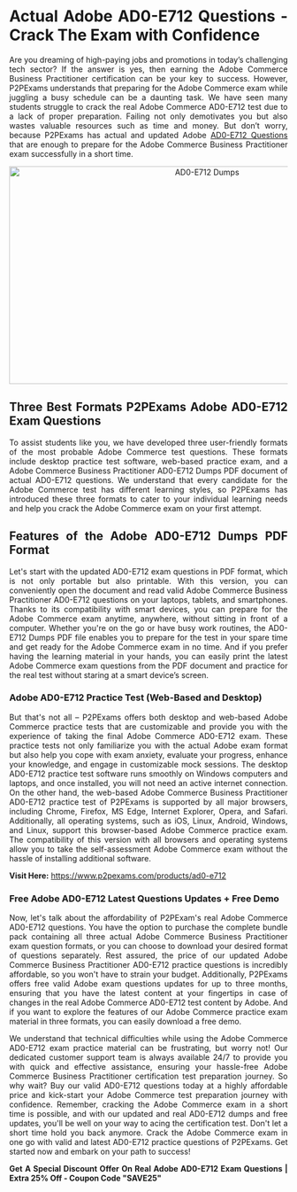 <h1 style="text-align: justify;"><strong>Actual Adobe AD0-E712 Questions - Crack The Exam with Confidence</strong></h1>

<p style="text-align: justify;">Are you dreaming of high-paying jobs and promotions in today&rsquo;s challenging tech sector? If the answer is yes, then earning the Adobe Commerce Business Practitioner certification can be your key to success. However, P2PExams understands that preparing for the Adobe Commerce exam while juggling a busy schedule can be a daunting task. We have seen many students struggle to crack the real Adobe Commerce AD0-E712 test due to a lack of proper preparation. Failing not only demotivates you but also wastes valuable resources such as time and money. But don&rsquo;t worry, because P2PExams has actual and updated Adobe <a href="https://www.p2pexams.com/adobe/pdf/ad0-e712">AD0-E712 Questions</a> that are enough to prepare for the Adobe Commerce Business Practitioner exam successfully in a short time.</p>

<p style="text-align: center;"><a href="https://www.p2pexams.com/products/ad0-e712"><img alt="AD0-E712 Dumps" src="https://i.imgur.com/T7F4Dhi.jpg" style="width: 700px; height: 393px;" /></a></p>

<h2 style="text-align: justify;"><strong>Three Best Formats P2PExams Adobe AD0-E712 Exam Questions</strong></h2>

<p style="text-align: justify;">To assist students like you, we have developed three user-friendly formats of the most probable Adobe Commerce test questions. These formats include desktop practice test software, web-based practice exam, and a Adobe Commerce Business Practitioner AD0-E712 Dumps PDF document of actual AD0-E712 questions. We understand that every candidate for the Adobe Commerce test has different learning styles, so P2PExams has introduced these three formats to cater to your individual learning needs and help you crack the Adobe Commerce exam on your first attempt.</p>

<h2 style="text-align: justify;"><strong>Features of the Adobe AD0-E712 Dumps PDF Format</strong></h2>

<p style="text-align: justify;">Let&#39;s start with the updated AD0-E712 exam questions in PDF format, which is not only portable but also printable. With this version, you can conveniently open the document and read valid Adobe Commerce Business Practitioner AD0-E712 questions on your laptops, tablets, and smartphones. Thanks to its compatibility with smart devices, you can prepare for the Adobe Commerce exam anytime, anywhere, without sitting in front of a computer. Whether you&#39;re on the go or have busy work routines, the AD0-E712 Dumps PDF file enables you to prepare for the test in your spare time and get ready for the Adobe Commerce exam in no time. And if you prefer having the learning material in your hands, you can easily print the latest Adobe Commerce exam questions from the PDF document and practice for the real test without staring at a smart device&rsquo;s screen.</p>

<h3 style="text-align: justify;"><strong>Adobe AD0-E712 Practice Test (Web-Based and Desktop)</strong></h3>

<p style="text-align: justify;">But that&#39;s not all &ndash; P2PExams offers both desktop and web-based Adobe Commerce practice tests that are customizable and provide you with the experience of taking the final Adobe Commerce AD0-E712 exam. These practice tests not only familiarize you with the actual Adobe exam format but also help you cope with exam anxiety, evaluate your progress, enhance your knowledge, and engage in customizable mock sessions. The desktop AD0-E712 practice test software runs smoothly on Windows computers and laptops, and once installed, you will not need an active internet connection. On the other hand, the web-based Adobe Commerce Business Practitioner AD0-E712 practice test of P2PExams is supported by all major browsers, including Chrome, Firefox, MS Edge, Internet Explorer, Opera, and Safari. Additionally, all operating systems, such as iOS, Linux, Android, Windows, and Linux, support this browser-based Adobe Commerce practice exam. The compatibility of this version with all browsers and operating systems allow you to take the self-assessment Adobe Commerce exam without the hassle of installing additional software.</p>

<p style="text-align: justify;"><strong>Visit Here:</strong>&nbsp;<a href="https://www.p2pexams.com/products/ad0-e712">https://www.p2pexams.com/products/ad0-e712</a></p>

<h3 style="text-align: justify;"><strong>Free Adobe AD0-E712 Latest Questions Updates + Free Demo</strong></h3>

<p style="text-align: justify;">Now, let&#39;s talk about the affordability of P2PExam&#39;s real Adobe Commerce AD0-E712 questions. You have the option to purchase the complete bundle pack containing all three actual Adobe Commerce Business Practitioner exam question formats, or you can choose to download your desired format of questions separately. Rest assured, the price of our updated Adobe Commerce Business Practitioner AD0-E712 practice questions is incredibly affordable, so you won&#39;t have to strain your budget. Additionally, P2PExams offers free valid Adobe exam questions updates for up to three months, ensuring that you have the latest content at your fingertips in case of changes in the real Adobe Commerce AD0-E712 test content by Adobe. And if you want to explore the features of our Adobe Commerce practice exam material in three formats, you can easily download a free demo.</p>

<p style="text-align: justify;">We understand that technical difficulties while using the Adobe Commerce AD0-E712 exam practice material can be frustrating, but worry not! Our dedicated customer support team is always available 24/7 to provide you with quick and effective assistance, ensuring your hassle-free Adobe Commerce Business Practitioner certification test preparation journey. So why wait? Buy our valid AD0-E712 questions today at a highly affordable price and kick-start your Adobe Commerce test preparation journey with confidence. Remember, cracking the Adobe Commerce exam in a short time is possible, and with our updated and real AD0-E712 dumps and free updates, you&#39;ll be well on your way to acing the certification test. Don&#39;t let a short time hold you back anymore. Crack the Adobe Commerce exam in one go with valid and latest AD0-E712 practice questions of P2PExams. Get started now and embark on your path to success!</p>

<p style="text-align: justify;"><strong>Get A Special Discount Offer On Real Adobe AD0-E712 Exam Questions&nbsp;| Extra 25% Off - Coupon Code &quot;SAVE25&quot;</strong></p>
